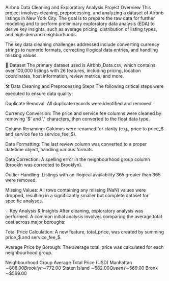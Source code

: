 Airbnb Data Cleaning and Exploratory Analysis
Project Overview
This project involves cleaning, preprocessing, and analyzing a dataset of Airbnb listings in New York City. The goal is to prepare the raw data for further modeling and to perform preliminary exploratory data analysis (EDA) to derive key insights, such as average pricing, distribution of listing types, and high-demand neighborhoods.

The key data cleaning challenges addressed include converting currency strings to numeric formats, correcting illogical data entries, and handling missing values.

💾 Dataset
The primary dataset used is Airbnb_Data.csv, which contains over 100,000 listings with 26 features, including pricing, location coordinates, host information, review metrics, and more.

🛠️ Data Cleaning and Preprocessing Steps
The following critical steps were executed to ensure data quality:

Duplicate Removal: All duplicate records were identified and removed.

Currency Conversion: The price and service fee columns were cleaned by removing '$' and ',' characters, then converted to the float data type.

Column Renaming: Columns were renamed for clarity (e.g., price to price_$ and service fee to service_fee_$).

Date Formatting: The last review column was converted to a proper datetime object, handling various formats.

Data Correction: A spelling error in the neighbourhood group column (brookln was corrected to Brooklyn).

Outlier Handling: Listings with an illogical availability 365 greater than 365 were removed.

Missing Values: All rows containing any missing (NaN) values were dropped, resulting in a significantly smaller but complete dataset for specific analyses.

💡 Key Analysis & Insights
After cleaning, exploratory analysis was performed. A common initial analysis involves comparing the average total cost across major boroughs:

Total Price Calculation: A new feature, total_price, was created by summing price_$ and service_fee_$.

Average Price by Borough: The average total_price was calculated for each neighbourhood group.

Neighbourhood Group	Average Total Price (USD)
Manhattan	∼$808.00
Brooklyn	∼$772.00
Staten Island	∼$682.00
Queens	∼$569.00
Bronx	∼$569.00
